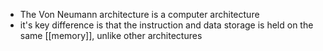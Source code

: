 - The Von Neumann architecture is a computer architecture
- it's key difference is that the instruction and data storage is held on the same [[memory]], unlike other architectures